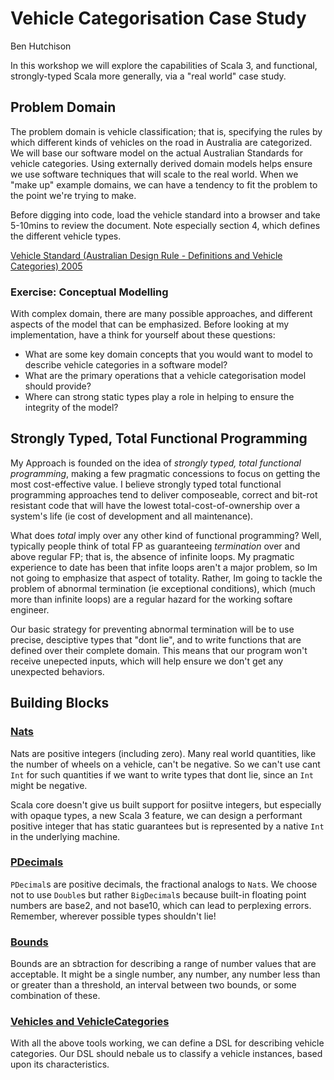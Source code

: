 # Vehicle Categorisation Case Study

Ben Hutchison

In this workshop we will explore the capabilities of Scala 3, and functional, strongly-typed Scala more generally, via a "real world" case study.

## Problem Domain

The problem domain is vehicle classification; that is, specifying the rules by which different kinds of vehicles on the road in Australia are categorized. We will base our software model on the actual Australian Standards for vehicle categories. Using externally derived domain models
helps ensure we use software techniques that will scale to the real world. When we "make up" example domains, we can have a tendency to fit the problem to the point we're trying to make. 

Before digging into code, load the vehicle standard into a browser and take 5-10mins to review the document. Note especially section 4, which defines the different vehicle types.

[Vehicle Standard (Australian Design Rule - Definitions and Vehicle Categories) 2005](https://www.legislation.gov.au/Details/F2012C00326)

### Exercise: Conceptual Modelling

With  complex domain, there are many possible approaches, and different aspects of the model that can be emphasized. Before looking at my implementation, have a think for yourself about these questions:

- What are some key domain concepts that you would want to model to describe vehicle categories in a software model?
- What are the primary operations that a vehicle categorisation model should provide?
- Where can strong static types play a role in helping to ensure the integrity of the model?




## Strongly Typed, Total Functional Programming

My Approach is founded on the idea of *strongly typed, total functional programming*, making a few pragmatic concessions to focus on getting the most cost-effective value. I believe strongly typed total functional programming approaches tend to deliver composeable, correct and bit-rot resistant code that will have the lowest total-cost-of-ownership over a system's life (ie cost of development and all maintenance).

What does *total* imply over any other kind of functional programming? Well, typically people think of total FP as guaranteeing *termination* over and above regular FP; that is, the absence of infinite loops. My pragmatic experience to date has been that infite loops aren't a major problem, so Im not going to emphasize that aspect of totality. Rather, Im going to tackle the problem of abnormal termination (ie exceptional conditions), which (much more than infinite loops) are a regular hazard for the working softare engineer. 

Our basic strategy for preventing abnormal termination will be to use precise, desciptive types that "dont lie", and to write functions that are defined over their complete domain. This means that our program won't receive unepected inputs, which will help ensure we don't get any unexpected behaviors.

## Building Blocks

### [Nats](nat/src)

Nats are positive integers (including zero). Many real world quantities, like the number of wheels on a vehicle, can't be negative. So we can't use cant `Int` for such quantities if we want to write types that dont lie, since an `Int` might be negative.

Scala core doesn't give us built support for posiitve integers, but especially with opaque types,
a new Scala 3 feature, we can design a performant positive integer that has static guarantees but is represented by a native `Int` in the underlying machine.


### [PDecimals](pdecimal/src)

`PDecimal`s are positive decimals, the fractional analogs to `Nat`s. We choose not to use `Double`s but rather `BigDecimal`s because built-in floating point numbers are base2, and not base10, which can lead to perplexing errors. Remember, wherever possible types shouldn't lie!

### [Bounds](bound/src)

Bounds are an sbtraction for describing a range of number values that are acceptable. It might be a single number, any number, any number less than or greater than a threshold, an interval between two bounds, or some combination of these.

### [Vehicles and VehicleCategories](src)

With all the above tools working, we can define a DSL for describing vehicle categories. Our DSL should nebale us to classify a vehicle instances, based upon its characteristics.